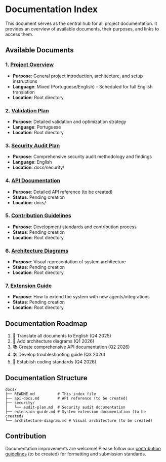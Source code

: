 # Documentation Index

This document serves as the central hub for all project documentation. It provides an overview of available documents, their purposes, and links to access them.

## Available Documents

### 1. [Project Overview](README.md)
   - **Purpose**: General project introduction, architecture, and setup instructions
   - **Language**: Mixed (Portuguese/English) - Scheduled for full English translation
   - **Location**: Root directory

### 2. [Validation Plan](VALIDAÇÂO.MD)
   - **Purpose**: Detailed validation and optimization strategy
   - **Language**: Portuguese
   - **Location**: Root directory

### 3. [Security Audit Plan](docs/security/audit-plan.md)
   - **Purpose**: Comprehensive security audit methodology and findings
   - **Language**: English
   - **Location**: docs/security/

### 4. [API Documentation](docs/api-docs.md)
   - **Purpose**: Detailed API reference (to be created)
   - **Status**: Pending creation
   - **Location**: docs/

### 5. [Contribution Guidelines](CONTRIBUTING.md)
   - **Purpose**: Development standards and contribution process
   - **Status**: Pending creation
   - **Location**: Root directory

### 6. [Architecture Diagrams](architecture-diagram.md)
   - **Purpose**: Visual representation of system architecture
   - **Status**: Pending creation
   - **Location**: Root directory

### 7. [Extension Guide](extension-guide.md)
   - **Purpose**: How to extend the system with new agents/integrations
   - **Status**: Pending creation
   - **Location**: Root directory

## Documentation Roadmap

1. 📄 Translate all documents to English (Q4 2025)
2. 📐 Add architecture diagrams (Q1 2026)
3. 📚 Create comprehensive API documentation (Q2 2026)
4. 🛠️ Develop troubleshooting guide (Q3 2026)
5. 🧱 Establish coding standards (Q4 2026)

## Documentation Structure

```
docs/
├── README.md          # This index file
├── api-docs.md        # API reference (to be created)
├── security/
│   └── audit-plan.md  # Security audit documentation
├── extension-guide.md # System extension documentation (to be created)
└── architecture-diagram.md # Visual architecture (to be created)
```

## Contribution

Documentation improvements are welcome! Please follow our [contribution guidelines](CONTRIBUTING.md) (to be created) for formatting and submission standards.
